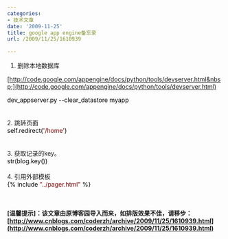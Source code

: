 ```yaml
---
categories:
- 技术文章
date: '2009-11-25'
title: google app engine备忘录
url: /2009/11/25/1610939

---
```



1. 删除本地数据库
  
[http://code.google.com/appengine/docs/python/tools/devserver.html&nbsp;](http://code.google.com/appengine/docs/python/tools/devserver.html)
<div class="cnblogs_code"><span style="color: #000000;">dev_appserver.py&nbsp;</span><span style="color: #000000;">--</span><span style="color: #000000;">clear_datastore&nbsp;myapp</span></div>
<br />
&nbsp;
<br />
2. 跳转页面
<div class="cnblogs_code"><span style="color: #000000;">self.redirect(</span><span style="color: #800000;">'</span><span style="color: #800000;">/home</span><span style="color: #800000;">'</span><span style="color: #000000;">)</span></div>
<br />
&nbsp;
<br />
3. 获取记录的key。
<div class="cnblogs_code"><span style="color: #000000;">str(blog.key())</span></div>
<br />
4. 引用外部模板
<div class="cnblogs_code"><div><span style="color: #000000;">{</span><span style="color: #000000;">%</span><span style="color: #000000;">&nbsp;include&nbsp;</span><span style="color: #800000;">"</span><span style="color: #800000;">../pager.html</span><span style="color: #800000;">"</span><span style="color: #000000;">&nbsp;</span><span style="color: #000000;">%</span><span style="color: #000000;">}</span></div></div>
<br />
&nbsp;

**[温馨提示]：该文章由原博客园导入而来，如排版效果不佳，请移步：[http://www.cnblogs.com/coderzh/archive/2009/11/25/1610939.html](http://www.cnblogs.com/coderzh/archive/2009/11/25/1610939.html)**